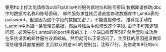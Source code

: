 要用ftp上传功能请修改util/FtpUtils中的服务器地址和账号密码
数据库请修改jdbc中的数据库名称和账号密码，
邮件服务求登陆后请直接修改数据库中t_smtp表的password，但是因为这个字段的数据加密了，不能直接修改，
推荐先手动在t_admin中添加一条管理员数据，然后登陆后手动修改这个字段,
由于不可知逻辑问题，必须先在t_smtp的的port字段的加上一个端口推荐写587
然后登陆成功后在系统设置的邮件服务设置邮箱，然后就可以正常访问了，主页挂的原因是没做异常处理推荐直接删除
主页默认的是test的控制台，注释77行，及修改198行的src